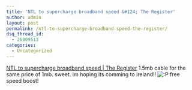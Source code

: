 ```yaml
---
title: 'NTL to supercharge broadband speed &#124; The Register'
author: admin
layout: post
permalink: /ntl-to-supercharge-broadband-speed-the-register/
dsq_thread_id:
  - 26009513
categories:
  - Uncategorized
---
```

[NTL to supercharge broadband speed | The Register][1] 1.5mb cable for the same price of 1mb. sweet. im hoping its comming to ireland!! <img src="http://blog.lotas-smartman.net/wp-includes/images/smilies/icon_razz.gif" alt=":P" class="wp-smiley" /> free speed boost!

 [1]: http://www.theregister.co.uk/2004/04/26/ntl_telewest_broadband/